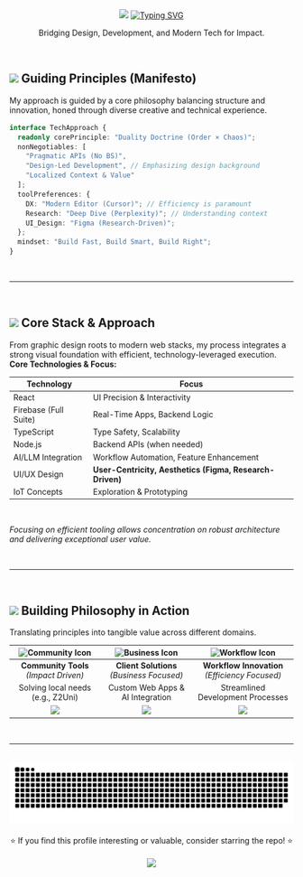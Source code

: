   
<!--                                                                     
                                                                                                                            
                                                                       
          @@@@@@@@@-      @@@@@        @@@@@  @@@@@        @@@@@       
        @@@@@@@@@@@@@@    @@%@@        @@#@@   @@@@@     +@@@@#        
      @@@@@@     #@@@@@   @@%@@        @@#@@    @@@@@+  @@@@@-         
     @@@@@:        @@@@@  @@#@#        @@#@@     -@@@@ @@@@@           
     @@#@@                @@#@=        #@#@@       @@@@@@@@            
     @@#@@                @@#@@@@@@@@@@@@#@@        @%##%@             
     @@#@@                @@#@@%@@@@@@@@@#@@       @@@@@@@@            
     @@@@@         @@@@@  @@#@-        %@#@@      @@@@+@@@@@           
      @@@@@@      @@@@@   @@%@@        @@#@@    @@@@@#  @@@@@.         
       %@@@@@@@@@@@@@@    @@%@@        @@#@@   @@@@@-    #@@@@#        
          @@@@@@@@@@      @@@@@        @@@@@  @@@@@       -@@@@@       
                                                                       
                                                                       
    If you find this profile interesting or valuable, consider starring the repo! 
                                    -->
 <div align="center">

<img src="https://capsule-render.vercel.app/api?type=waving&height=250&text=Chama-X&color=0:BE0039,100:BE0071&fontColor=ffffff&fontSize=60&desc=Sri+Lankan+Roots,+World-Class+Tech&descAlignY=65&animation=fadeIn">

<a href="https://git.io/typing-svg">
  <img src="https://readme-typing-svg.herokuapp.com?font=Space+Mono&weight=600&duration=4000&pause=1000&color=BE0055&width=400&lines=%F0%9F%94%A5+Build+Mode%3A+On;Chaos+%C3%97+Precision;No+Bridges+Back" alt="Typing SVG">
</a>

<p>Bridging Design, Development, and Modern Tech for Impact.</p>

</div>

<br/>

## <img src="https://media.giphy.com/media/jSQcEjcAqAHv5Qm8TU/giphy.gif" width="24"> Guiding Principles (Manifesto)

My approach is guided by a core philosophy balancing structure and innovation, honed through diverse creative and technical experience.
```typescript
interface TechApproach {
  readonly corePrinciple: "Duality Doctrine (Order × Chaos)";
  nonNegotiables: [
    "Pragmatic APIs (No BS)",
    "Design-Led Development", // Emphasizing design background
    "Localized Context & Value"
  ];
  toolPreferences: {
    DX: "Modern Editor (Cursor)"; // Efficiency is paramount
    Research: "Deep Dive (Perplexity)"; // Understanding context
    UI_Design: "Figma (Research-Driven)";
  };
  mindset: "Build Fast, Build Smart, Build Right";
}
```

<br/>

---

<br/>

## <img src="https://i.imgur.com/6E7TqlK.gif" width="28"> Core Stack & Approach

From graphic design roots to modern web stacks, my process integrates a strong visual foundation with efficient, technology-leveraged execution.
**Core Technologies & Focus:**

| Technology             | Focus                                                    |
|------------------------|----------------------------------------------------------|
| React                  | UI Precision & Interactivity                             |
| Firebase (Full Suite)  | Real-Time Apps, Backend Logic                            |
| TypeScript             | Type Safety, Scalability                                 |
| Node.js                | Backend APIs (when needed)                               |
| AI/LLM Integration     | Workflow Automation, Feature Enhancement                 |
| UI/UX Design           | **User-Centricity, Aesthetics (Figma, Research-Driven)** | {/* Design is foundational */}
| IoT Concepts           | Exploration & Prototyping                                |

<br/>

*Focusing on efficient tooling allows concentration on robust architecture and delivering exceptional user value.*

<br/>

---

<br/>

## <img src="https://media2.giphy.com/media/QssGEmpkyEOhBCb7e1/giphy.gif?cid=ecf05e47a0n3gi1bfqntqmob8g9aid1oyj2wr3ds3mg700bl&rid=giphy.gif" width="24"> Building Philosophy in Action

Translating principles into tangible value across different domains.

<div align="center">

| <img src="https://img.icons8.com/plasticine/60/conference-call.png" alt="Community Icon"/> | <img src="https://img.icons8.com/plasticine/60/organization.png" alt="Business Icon"/> | <img src="https://img.icons8.com/plasticine/60/gear.png" alt="Workflow Icon"/> |
|:------------------:|:------------------:|:-------------------:|
| **Community Tools** <br/> _(Impact Driven)_ | **Client Solutions** <br/> _(Business Focused)_ | **Workflow Innovation** <br/> _(Efficiency Focused)_ |
| Solving local needs (e.g., Z2Uni) | Custom Web Apps & AI Integration | Streamlined Development Processes |
| <img src="https://img.shields.io/badge/-%F0%9F%91%A5_Impact-952C5F?style=flat"> | <img src="https://img.shields.io/badge/-%F0%9F%92%BC_Business-E35BBA?style=flat"> | <img src="https://img.shields.io/badge/-%E2%9A%99%EF%B8%8F_Efficiency-A86FFC?style=flat"> | </div>

<br/>

---

<br/>

<div align="center">
  <picture>
    <source media="(prefers-color-scheme: dark)" srcset="https://raw.githubusercontent.com/chama-x/chama-x/gh-pages/github-contribution-grid-snake-dark.svg" />
    <source media="(prefers-color-scheme: light)" srcset="https://raw.githubusercontent.com/chama-x/chama-x/gh-pages/github-contribution-grid-snake.svg" />
    <img alt="github contribution grid snake animation" src="https://raw.githubusercontent.com/chama-x/chama-x/gh-pages/github-contribution-grid-snake.svg" />
  </picture>
</div>

<br/>

<div align="center">
  ⭐ If you find this profile interesting or valuable, consider starring the repo! ⭐
</div>

<br/>

<div align="center">
  <img src="https://capsule-render.vercel.app/api?type=waving&height=150&reversal=true&color=0:BE0071,50:BE0055,100:BE0039&fontColor=ffffff&fontSize=40&desc=Let%27s+Build+With+Integrity&animation=fadeIn&section=footer">
</div>
